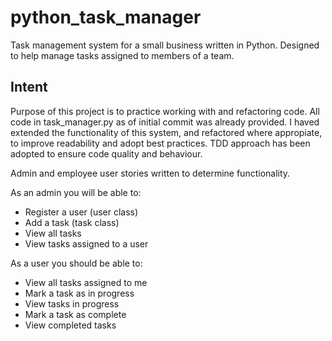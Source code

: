 # python_task_manager

Task management system for a small business written in Python. Designed to help manage tasks assigned to members of a team.

## Intent

Purpose of this project is to practice working with and refactoring code. All code in task_manager.py as of initial commit was already provided. I haved extended the functionality of this system, and refactored where appropiate, to improve readability and adopt best practices. TDD approach has been adopted to ensure code quality and behaviour.

Admin and employee user stories written to determine functionality.

As an admin you will be able to:
- Register a user (user class)
- Add a task (task class)
- View all tasks
- View tasks assigned to a user

As a user you should be able to:
- View all tasks assigned to me
- Mark a task as in progress
- View tasks in progress
- Mark a task as complete
- View completed tasks
